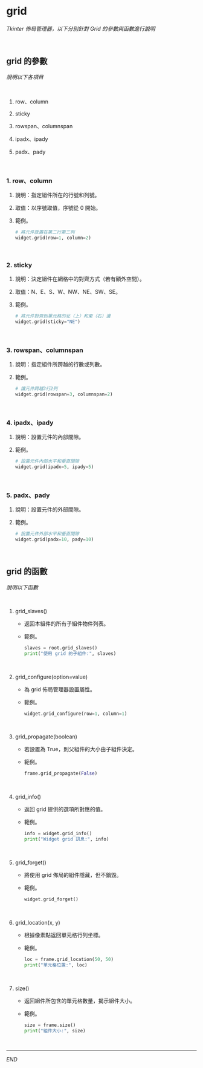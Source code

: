 # grid

_Tkinter 佈局管理器，以下分別針對 Grid 的參數與函數進行說明_

<br>

## grid 的參數

_說明以下各項目_

<br>

1. row、column

2. sticky

3. rowspan、columnspan

4. ipadx、ipady

5. padx、pady

<br>

### 1. row、column

1. 說明：指定組件所在的行號和列號。

2. 取值：以序號取值，序號從 0 開始。

3. 範例。

    ```python
    # 將元件放置在第二行第三列
    widget.grid(row=1, column=2)
    ```

<br>

### 2. sticky

1. 說明：決定組件在網格中的對齊方式（若有額外空間）。

2. 取值：N、E、S、W、NW、NE、SW、SE。

3. 範例。

    ```python
    # 將元件對齊到單元格的北（上）和東（右）邊
    widget.grid(sticky="NE")
    ```

<br>

### 3. rowspan、columnspan

1. 說明：指定組件所跨越的行數或列數。

2. 範例。

    ```python
    # 讓元件跨越3行2列
    widget.grid(rowspan=3, columnspan=2)
    ```

<br>

### 4. ipadx、ipady

1. 說明：設置元件的內部間隙。

2. 範例。

    ```python
    # 設置元件內部水平和垂直間隙
    widget.grid(ipadx=5, ipady=5)
    ```

<br>

### 5. padx、pady

1. 說明：設置元件的外部間隙。

2. 範例。

    ```python
    # 設置元件外部水平和垂直間隙
    widget.grid(padx=10, pady=10)
    ```

<br>

## grid 的函數

_說明以下函數_

<br>

1. grid_slaves()

    - 返回本組件的所有子組件物件列表。

    - 範例。

        ```python
        slaves = root.grid_slaves()
        print("使用 grid 的子組件:", slaves)
        ```

<br>

2. grid_configure(option=value)

    - 為 grid 佈局管理器設置屬性。

    - 範例。

        ```python
        widget.grid_configure(row=1, column=1)
        ```

<br>

3. grid_propagate(boolean)

    - 若設置為 True，則父組件的大小由子組件決定。

    - 範例。

        ```python
        frame.grid_propagate(False)
        ```

<br>

4. grid_info()

    - 返回 grid 提供的選項所對應的值。

    - 範例。

        ```python
        info = widget.grid_info()
        print("Widget grid 訊息:", info)
        ```

<br>

5. grid_forget()

    - 將使用 grid 佈局的組件隱藏，但不銷毀。

    - 範例。

        ```python
        widget.grid_forget()
        ```

<br>

6. grid_location(x, y)

    - 根據像素點返回單元格行列坐標。

    - 範例。

        ```python
        loc = frame.grid_location(50, 50)
        print("單元格位置:", loc)
        ```

<br>

7. size()

    - 返回組件所包含的單元格數量，揭示組件大小。

    - 範例。

        ```python
        size = frame.size()
        print("組件大小:", size)
        ```

<br>

___

_END_